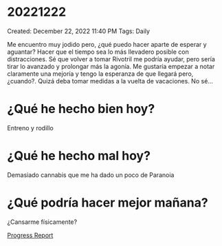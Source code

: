 # 20221222

Created: December 22, 2022 11:40 PM
Tags: Daily

Me encuentro muy jodido pero, ¿qué puedo hacer aparte de esperar y aguantar? Hacer que el  tiempo sea lo más llevadero posible con distracciones. Sé que volver a tomar Rivotril me podría ayudar, pero sería tirar lo avanzado y prolongar más la agonía. Me gustaría empezar a notar claramente una mejoría y tengo la esperanza de que llegará pero, ¿cuando?. Quizá deba tomar medidas a la vuelta de vacaciones. No sé…

# ¿Qué he hecho bien hoy?

Entreno y rodillo

# ¿Qué he hecho mal hoy?

Demasiado cannabis que me ha dado un poco de Paranoia

# ¿Qué podría hacer mejor mañana?

¿Cansarme físicamente?

[Progress Report](Progress%20Report%2014bbd9609acc4700b4a4ff6ee5133208.md)
